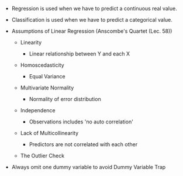 -   Regression is used when we have to predict a continuous real value.
-   Classification is used when we have to predict a categorical value.

-   Assumptions of Linear Regression (Anscombe's Quartet (Lec. 58))

    -   Linearity

        -   Linear relationship between Y and each X

    -   Homoscedasticity

        -   Equal Variance

    -   Multivariate Normality

        -   Normality of error distribution

    -   Independence

        -   Observations includes 'no auto correlation'

    -   Lack of Multicollinearity

        -   Predictors are not correlated with each other

    -   The Outlier Check

-   Always omit one dummy variable to avoid Dummy Variable Trap
